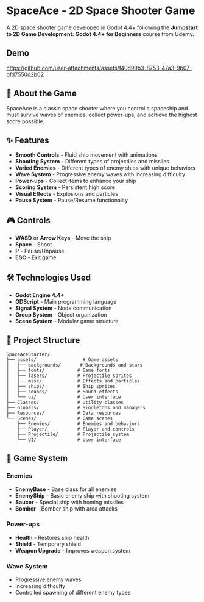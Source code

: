 # SpaceAce - 2D Space Shooter Game

A 2D space shooter game developed in Godot 4.4+ following the **Jumpstart to 2D Game Development: Godot 4.4+ for Beginners** course from Udemy.

## Demo
https://github.com/user-attachments/assets/f40d99b3-8753-47a3-9b07-bfd7550d2b02



## 🚀 About the Game

SpaceAce is a classic space shooter where you control a spaceship and must survive waves of enemies, collect power-ups, and achieve the highest score possible.

## ✨ Features

- **Smooth Controls** - Fluid ship movement with animations
- **Shooting System** - Different types of projectiles and missiles
- **Varied Enemies** - Different types of enemy ships with unique behaviors
- **Wave System** - Progressive enemy waves with increasing difficulty
- **Power-ups** - Collect items to enhance your ship
- **Scoring System** - Persistent high score
- **Visual Effects** - Explosions and particles
- **Pause System** - Pause/Resume functionality

## 🎮 Controls

- **WASD** or **Arrow Keys** - Move the ship
- **Space** - Shoot
- **P** - Pause/Unpause
- **ESC** - Exit game

## 🛠️ Technologies Used

- **Godot Engine 4.4+**
- **GDScript** - Main programming language
- **Signal System** - Node communication
- **Group System** - Object organization
- **Scene System** - Modular game structure

## 📁 Project Structure

```
SpaceAceStarter/
├── assets/                 # Game assets
│   ├── backgrounds/       # Backgrounds and stars
│   ├── fonts/            # Game fonts
│   ├── lasers/           # Projectile sprites
│   ├── misc/             # Effects and particles
│   ├── ships/            # Ship sprites
│   ├── sounds/           # Sound effects
│   └── ui/               # User interface
├── Classes/              # Utility classes
├── Globals/              # Singletons and managers
├── Resources/            # Data resources
└── Scenes/               # Game scenes
    ├── Enemies/          # Enemies and behaviors
    ├── Player/           # Player and controls
    ├── Projectile/       # Projectile system
    └── UI/               # User interface
```

## 🎯 Game System

### Enemies
- **EnemyBase** - Base class for all enemies
- **EnemyShip** - Basic enemy ship with shooting system
- **Saucer** - Special ship with homing missiles
- **Bomber** - Bomber ship with area attacks

### Power-ups
- **Health** - Restores ship health
- **Shield** - Temporary shield
- **Weapon Upgrade** - Improves weapon system

### Wave System
- Progressive enemy waves
- Increasing difficulty
- Controlled spawning of different enemy types
